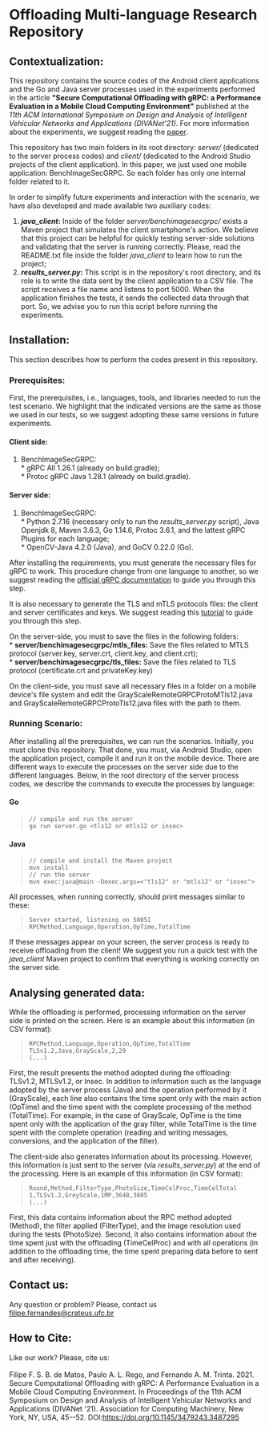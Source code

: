 # Offloading Multi-language Research Repository

## Contextualization:

This repository contains the source codes of the Android client applications and the Go and Java server processes used in the experiments performed in the article **"Secure Computational Offloading with gRPC: a Performance Evaluation in a Mobile Cloud Computing Environment"** published at the *11th ACM International Symposium on Design and Analysis of Intelligent Vehicular Networks and Applications (DIVANet'21).* For more information about the experiments, we suggest reading the [paper](https://dl.acm.org/doi/abs/10.1145/3479243.3487295).

This repository has two main folders in its root directory: *server/* (dedicated to the server process codes) and *client/* (dedicated to the Android Studio projects of the client application). In this paper, we just used one mobile application: BenchImageSecGRPC. So each folder has only one internal folder related to it.

In order to simplify future experiments and interaction with the scenario, we have also developed and made available two auxiliary codes:

1. ***java_client*:** Inside of the folder *server/benchimagesecgrpc/* exists a Maven project that simulates the client smartphone's action. We believe that this project can be helpful for quickly testing server-side solutions and validating that the server is running correctly. Please, read the README.txt file inside the folder *java_client* to learn how to run the project;
2. ***results_server.py*:** This script is in the repository's root directory, and its role is to write the data sent by the client application to a CSV file. The script receives a file name and listens to port 5000. When the application finishes the tests, it sends the collected data through that port. So, we advise you to run this script before running the experiments.

## Installation:

This section describes how to perform the codes present in this repository.

### Prerequisites:

First, the prerequisites, i.e., languages, tools, and libraries needed to run the test scenario. We highlight that the indicated versions are the same as those we used in our tests, so we suggest adopting these same versions in future experiments.

#### Client side:

1. BenchImageSecGRPC:<br/>
        * gRPC All 1.26.1 (already on build.gradle);<br/>
        * Protoc gRPC Java 1.28.1 (already on build.gradle).

#### Server side:

1. BenchImageSecGRPC: <br/>
        * Python 2.7.16 (necessary only to run the *results_server.py* script), Java Openjdk 8, Maven 3.6.3, Go 1.14.6, Protoc 3.6.1, and the lattest gRPC Plugins for each language;<br/>
        * OpenCV-Java 4.2.0 (Java), and GoCV 0.22.0 (Go).

After installing the requirements, you must generate the necessary files for gRPC to work. This procedure change from one language to another, so we suggest reading the [official gRPC documentation](https://grpc.io/docs/) to guide you through this step.

It is also necessary to generate the TLS and mTLS protocols files: the client and server certificates and keys. We suggest reading this [tutorial](https://www.digitalocean.com/community/tutorials/openssl-essentials-working-with-ssl-certificates-private-keys-and-csrs) to guide you through this step. 

On the server-side, you must to save the files in the following folders:<br/>
	* **server/benchimagesecgrpc/mtls_files:** Save the files related to MTLS protocol (server.key, server.crt, client.key, and client.crt);<br/>
	* **server/benchimagesecgrpc/tls_files:** Save the files related to TLS protocol (certificate.crt and privateKey.key)<br/>

On the client-side, you must save all necessary files in a folder on a mobile device's file system and edit the GrayScaleRemoteGRPCProtoMTls12.java and GrayScaleRemoteGRPCProtoTls12.java files with the path to them. 

### Running Scenario:

After installing all the prerequisites, we can run the scenarios. Initially, you must clone this repository. That done, you must, via Android Studio, open the application project, compile it and run it on the mobile device. There are different ways to execute the processes on the server side due to the different languages. Below, in the root directory of the server process codes, we describe the commands to execute the processes by language:

#### Go
> ```// compile and run the server```<br/>
> ```go run server.go <tls12 or mtls12 or insec>```<br/>


#### Java
> ```// compile and install the Maven project```<br/>
> ```mvn install```<br/>
> ```// run the server```<br/>
> ```mvn exec:java@main -Dexec.args=<"tls12" or "mtls12" or "insec"> ```<br/>

All processes, when running correctly, should print messages similar to these:

> ```Server started, listening on 50051```<br/>
> ```RPCMethod,Language,Operation,OpTime,TotalTime```<br/>

If these messages appear on your screen, the server process is ready to receive offloading from the client! We suggest you run a quick test with the *java_client* Maven project to confirm that everything is working correctly on the server side.

## Analysing generated data:

While the offloading is performed, processing information on the server side is printed on the screen. Here is an example about this information (in CSV format):

> ```RPCMethod,Language,Operation,OpTime,TotalTime```<br/>
> ```TLSv1.2,Java,GrayScale,2,29```<br/>
> ```(...)```<br/>

First, the result presents the method adopted during the offloading: TLSv1.2, MTLSv1.2, or Insec. In addition to information such as the language adopted by the server process (Java) and the operation performed by it (GrayScale), each line also contains the time spent only with the main action (OpTime) and the time spent with the complete processing of the method (TotalTime). For example, in the case of GrayScale, OpTime is the time spent only with the application of the gray filter, while TotalTime is the time spent with the complete operation (reading and writing messages, conversions, and the application of the filter).

The client-side also generates information about its processing. However, this information is just sent to the server (via *results_server.py*) at the end of the processing. Here is an example of this information (in CSV format):

> ```Round,Method,FilterType,PhotoSize,TimeCelProc,TimeCelTotal```<br/>
> ```1,TLSv1.2,GreyScale,1MP,3648,3805```<br/>
> ```(...)```<br/>

First, this data contains information about the RPC method adopted (Method), the filter applied (FilterType), and the image resolution used during the tests (PhotoSize). Second, it also contains information about the time spent just with the offloading (TimeCelProc) and with all operations (in addition to the offloading time, the time spent preparing data before to sent and after receiving).

## Contact us:

Any question or problem? Please, contact us <filipe.fernandes@crateus.ufc.br>

## How to Cite:

Like our work? Please, cite us: <br/> <br/>
Filipe F. S. B. de Matos, Paulo A. L. Rego, and Fernando A. M. Trinta. 2021. Secure Computational Offloading with gRPC: A Performance Evaluation in a Mobile Cloud Computing Environment. In Proceedings of the 11th ACM Symposium on Design and Analysis of Intelligent Vehicular Networks and Applications (DIVANet '21). Association for Computing Machinery, New York, NY, USA, 45--52. DOI:https://doi.org/10.1145/3479243.3487295
